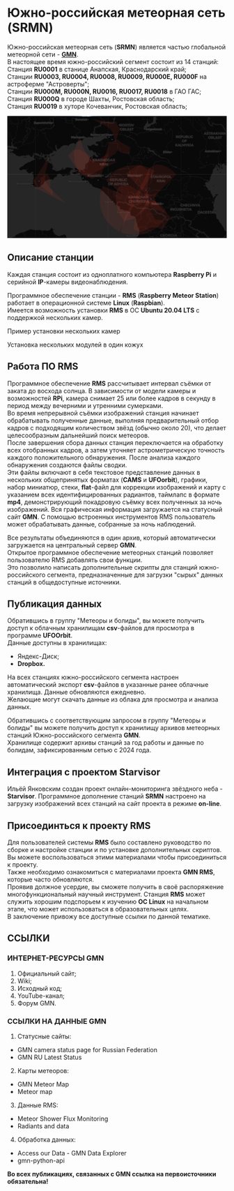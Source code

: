 # Южно-российская метеорная сеть (SRMN)
Южно-российская метеорная сеть (**SRMN**) является частью глобальной метеорной сети - [**GMN**](https://globalmeteornetwork.org/wiki/index.php?title=Main_Page).  
В настоящее время южно-российский сегмент состоит из 14 станций:  
Станция **RU0001** в станице Анапская, Краснодарский край;  
Станции **RU0003, RU0004, RU0008, RU0009, RU000E, RU000F** на астроферме "Астроверты";  
Станции **RU000M, RU000N, RU0016, RU0017, RU0018** в ГАО ГАС;  
Станция **RU000Q** в городе Шахты, Ростовская область;  
Станция **RU0019** в хуторе Кочеванчик, Ростовская область;  


![Карта расположения станций](images/map.png)  

## Описание станции
Каждая станция состоит из одноплатного компьютера **Raspberry Pi** и серийной **IP**-камеры видеонаблюдения.  


Программное обеспечение станции - **RMS** (**Raspberry Meteor Station**) работает в операционной системе **Linux** (**Raspbian**).  
Имеется возможность установки **RMS** в ОС **Ubuntu 20.04 LTS** с поддержкой нескольких камер.  


Пример установки нескольких камер  

 
Установка нескольких модулей в один кожух  


## Работа ПО **RMS**
Программное обеспечение **RMS** рассчитывает интервал съёмки от заката до восхода солнца. В зависимости от модели камеры и возможностей **RPi**, камера снимает 25 или более кадров в секунду в период между вечерними и утренними сумерками.  
Во время непрерывной съёмки изображений станция начинает обрабатывать полученные данные, выполняя предварительный отбор кадров с подходящим количеством звёзд (обычно около 20), что делает целесообразным дальнейший поиск метеоров.  
После завершения сбора данных станция переключается на обработку всех отобранных кадров, а затем уточняет астрометрическую точность каждого положительного обнаружения. После анализа каждого обнаружения создаются файлы сводки.  
Эти файлы включают в себя текстовое представление данных в нескольких общепринятых форматах (**CAMS** и **UFOorbit**), графики, набор миниатюр, стеки, **flat**-файл для коррекции изображений и карту с указанием всех идентифицированных радиантов, таймлапс в формате **mp4**, демонстрирующий покадровую съёмку всех полученных за ночь изображений. Вся графическая информация загружается на статусный сайт **GMN**. С помощью встроенных инструментов RMS пользователь может обрабатывать данные, собранные за ночь наблюдений.  


Все результаты объединяются в один архив, который автоматически загружается на центральный сервер **GMN**.  
Открытое программное обеспечение метеорных станций позволяет пользователю RMS добавлять свои функции.  
Это позволило написать дополнительные скрипты для станций южно-российского сегмента, предназначенные для загрузки "сырых" данных станций в общедоступные источники.  


## Публикация данных
Обратившись в группу "Метеоры и болиды", вы можете получить доступ к облачным хранилищам **csv**-файлов для просмотра в программе **UFOOrbit**.  
Данные доступны в хранилищах:  
- Яндекс-Диск;  
- **Dropbox.**  

На всех станциях южно-российского сегмента настроен автоматический экспорт **csv**-файлов в указанные ранее облачные хранилища. Данные обновляются ежедневно.  
Желающие могут скачать данные из облака для просмотра и анализа данных.

Обратившись с соответствующим запросом в группу "Метеоры и болиды" вы можете получить доступ к хранилищу архивов метеорных станций Южно-российского сегмента **GMN**.  
Хранилище содержит архивы станций за год работы и данные по болидам, зафиксированным сетью с 2024 года.  

## Интеграция с проектом Starvisor
Ильёй Янковским создан проект онлайн-мониторинга звёздного неба - **Starvisor**. Программное дополнение станций **SRMN** настроено на загрузку изображений всех станций на сайт проекта в режиме **on-line**.  

## Присоединться к проекту RMS
Для пользователей системы **RMS** было составлено руководство по сборке и настройке станции и по установке дополнительных скриптов. Вы можете воспользоваться этими материалами чтобы присоединиться к проекту.  
Также необходимо ознакомиться с материалами проекта **GMN RMS**, которые часто обновляются.  
Проявив должное усердие, вы сможете получить в своё распоряжение многофункциональный научный инструмент. Станция **RMS** может служить хорошим подспорьем к изучению **ОС Linux** на начальном этапе, что может использоваться в образовательных целях.  
В заключение привожу все доступные ссылки по данной тематике.

## CСЫЛКИ
### ИНТЕРНЕТ-РЕСУРСЫ GMN
1. Официальный сайт;
2. Wiki;
3. Исходный код;
4. YouTube-канал;
5. Форум GMN.

### ССЫЛКИ НА ДАННЫЕ GMN
1. Статусные сайты:
- GMN camera status page for Russian Federation
- GMN RU Latest Status
2. Карты метеоров:
- GMN Meteor Map
- Meteor map
3. Данные RMS:
- Meteor Shower Flux Monitoring
- Radiants and data
4. Обработка данных:
- Access our Data - GMN Data Explorer
- gmn-python-api

**Во всех публикациях, связанных с GMN ссылка на первоисточники обязательна!**


